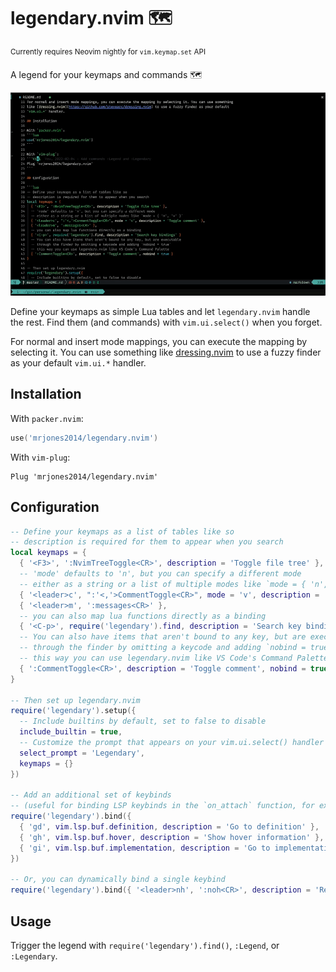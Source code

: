 # legendary.nvim 🗺️

<sup>Currently requires Neovim nightly for `vim.keymap.set` API</sup>

A legend for your keymaps and commands 🗺️

![demo](./demo.gif)

Define your keymaps as simple Lua tables and let `legendary.nvim` handle the rest.
Find them (and commands) with `vim.ui.select()` when you forget.

For normal and insert mode mappings, you can execute the mapping by selecting it. You can use something
like [dressing.nvim](https://github.com/stevearc/dressing.nvim) to use a fuzzy finder as your default
`vim.ui.*` handler.

## Installation

With `packer.nvim`:

```lua
use('mrjones2014/legendary.nvim')
```

With `vim-plug`:

```VimL
Plug 'mrjones2014/legendary.nvim'
```

## Configuration

```lua
-- Define your keymaps as a list of tables like so
-- description is required for them to appear when you search
local keymaps = {
  { '<F3>', ':NvimTreeToggle<CR>', description = 'Toggle file tree' },
  -- 'mode' defaults to 'n', but you can specify a different mode
  -- either as a string or a list of multiple modes like `mode = { 'n', 'v' }`
  { '<leader>c', ":'<,'>CommentToggle<CR>", mode = 'v', description = 'Toggle comment' },
  { '<leader>m', ':messages<CR>' },
  -- you can also map lua functions directly as a binding
  { '<C-p>', require('legendary').find, description = 'Search key bindings' }
  -- You can also have items that aren't bound to any key, but are executable
  -- through the finder by omitting a keycode and adding `nobind = true`
  -- this way you can use legendary.nvim like VS Code's Command Palette
  { ':CommentToggle<CR>', description = 'Toggle comment', nobind = true }
}

-- Then set up legendary.nvim
require('legendary').setup({
  -- Include builtins by default, set to false to disable
  include_builtin = true,
  -- Customize the prompt that appears on your vim.ui.select() handler
  select_prompt = 'Legendary',
  keymaps = {}
})

-- Add an additional set of keybinds
-- (useful for binding LSP keybinds in the `on_attach` function, for example)
require('legendary').bind({
  { 'gd', vim.lsp.buf.definition, description = 'Go to definition' },
  { 'gh', vim.lsp.buf.hover, description = 'Show hover information' },
  { 'gi', vim.lsp.buf.implementation, description = 'Go to implementation' },
})

-- Or, you can dynamically bind a single keybind
require('legendary').bind({ '<leader>nh', ':noh<CR>', description = 'Remove hlsearch highlighting' })
```

## Usage

Trigger the legend with `require('legendary').find()`, `:Legend`, or `:Legendary`.

